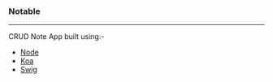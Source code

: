 ### Notable
---
CRUD Note App built using:-

* [Node](http://nodejs.org/)
* [Koa](http://koajs.com/)
* [Swig](http://paularmstrong.github.io/swig/)
